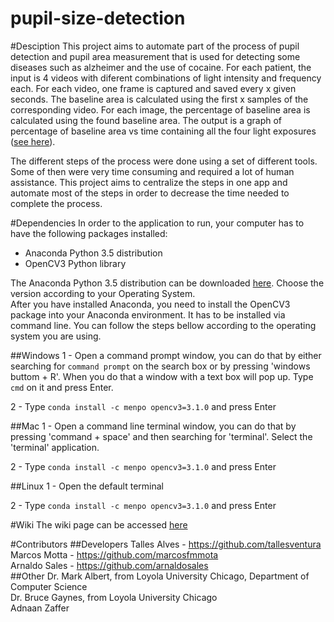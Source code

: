 # pupil-size-detection

#Desciption
This project aims to automate part of the process of pupil detection and pupil area measurement that is used for detecting some diseases such as alzheimer and the use of cocaine.
For each patient, the input is 4 videos with diferent combinations of light intensity and frequency each. For each video, one frame is captured and saved every x given seconds. The baseline area is calculated using the first x samples of the corresponding video. For each image, the percentage of baseline area is calculated using the found baseline area. The output is a graph of percentage of baseline area vs time containing all the four light exposures ([see here](http://imgur.com/MgOZ2qr)).


The different steps of the process were done using a set of different tools. Some of then were very time consuming and required a lot of human assistance. This project aims to centralize the steps in one app and automate most of the steps in order to decrease the time needed to complete the process.

#Dependencies
In order to the application to run, your computer has to have the following packages installed:
* Anaconda Python 3.5 distribution
* OpenCV3 Python library

The Anaconda Python 3.5 distribution can be downloaded [here](https://www.continuum.io/downloads). Choose the version according to your Operating System.  
After you have installed Anaconda, you need to install the OpenCV3 package into your Anaconda environment. It has to be installed via command line. You can follow the steps bellow according to the operating system you are using.

##Windows
1 - Open a command prompt window, you can do that by either searching for `command prompt` on the search box or by pressing 'windows buttom + R'. When you do that a window with a text box will pop up. Type `cmd` on it and press Enter.

2 - Type ```conda install -c menpo opencv3=3.1.0``` and press Enter


##Mac
1 - Open a command line terminal window, you can do that by pressing 'command + space' and then searching for 'terminal'. Select the 'terminal' application.

2 - Type ```conda install -c menpo opencv3=3.1.0``` and press Enter

##Linux
1 - Open the default terminal 

2 - Type ```conda install -c menpo opencv3=3.1.0``` and press Enter

#Wiki
The wiki page can be accessed [here](https://github.com/tallesventura/pupil-size-detection/wiki)

#Contributors
##Developers
Talles Alves - <https://github.com/tallesventura>  
Marcos Motta - <https://github.com/marcosfmmota>  
Arnaldo Sales - <https://github.com/arnaldosales>  
##Other
Dr. Mark Albert, from Loyola University Chicago, Department of Computer Science  
Dr. Bruce Gaynes, from Loyola University Chicago  
Adnaan Zaffer

